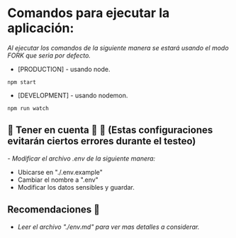 # Comandos para ejecutar la aplicación:

_Al ejecutar los comandos de la siguiente manera se estará usando el modo FORK que seria por defecto._

* [PRODUCTION] - usando node.
```
npm start 
```
* [DEVELOPMENT] - usando nodemon.
```
npm run watch 
```


## **🚨 Tener en cuenta 🚨 📢** (Estas configuraciones evitarán ciertos errores durante el testeo)
_- Modificar el archivo .env de la siguiente manera:_
  - Ubicarse en "./.env.example"
  - Cambiar el nombre a ".env"
  - Modificar los datos sensibles y guardar.


## **Recomendaciones 💬** 
  * _Leer el archivo "./env.md" para ver mas detalles a considerar._